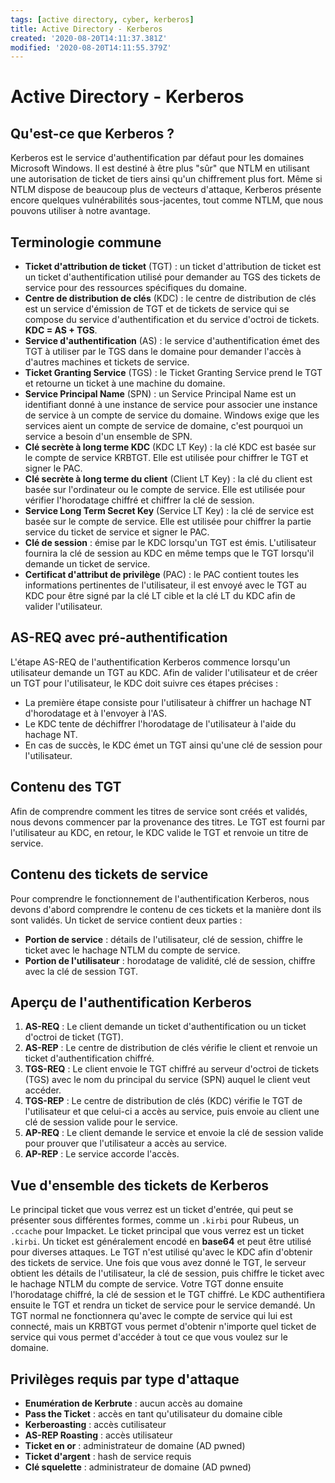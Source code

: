 ```yaml
---
tags: [active directory, cyber, kerberos]
title: Active Directory - Kerberos
created: '2020-08-20T14:11:37.381Z'
modified: '2020-08-20T14:11:55.379Z'
---
```


# Active Directory - Kerberos

## Qu'est-ce que Kerberos ?

Kerberos est le service d'authentification par défaut pour les domaines Microsoft Windows. Il est destiné à être plus "sûr" que NTLM en utilisant une autorisation de ticket de tiers ainsi qu'un chiffrement plus fort. Même si NTLM dispose de beaucoup plus de vecteurs d'attaque, Kerberos présente encore quelques vulnérabilités sous-jacentes, tout comme NTLM, que nous pouvons utiliser à notre avantage.

## Terminologie commune 

- **Ticket d'attribution de ticket** (TGT) : un ticket d'attribution de ticket est un ticket d'authentification utilisé pour demander au TGS des tickets de service pour des ressources spécifiques du domaine.
- **Centre de distribution de clés** (KDC) : le centre de distribution de clés est un service d'émission de TGT et de tickets de service qui se compose du service d'authentification et du service d'octroi de tickets. **KDC = AS + TGS**.
- **Service d'authentification** (AS) : le service d'authentification émet des TGT à utiliser par le TGS dans le domaine pour demander l'accès à d'autres machines et tickets de service.
- **Ticket Granting Service** (TGS) : le Ticket Granting Service prend le TGT et retourne un ticket à une machine du domaine.
- **Service Principal Name** (SPN) : un Service Principal Name est un identifiant donné à une instance de service pour associer une instance de service à un compte de service du domaine. Windows exige que les services aient un compte de service de domaine, c'est pourquoi un service a besoin d'un ensemble de SPN.
- **Clé secrète à long terme KDC** (KDC LT Key) : la clé KDC est basée sur le compte de service KRBTGT. Elle est utilisée pour chiffrer le TGT et signer le PAC.
- **Clé secrète à long terme du client** (Client LT Key) : la clé du client est basée sur l'ordinateur ou le compte de service. Elle est utilisée pour vérifier l'horodatage chiffré et chiffrer la clé de session.
- **Service Long Term Secret Key** (Service LT Key) : la clé de service est basée sur le compte de service. Elle est utilisée pour chiffrer la partie service du ticket de service et signer le PAC.
- **Clé de session** : émise par le KDC lorsqu'un TGT est émis. L'utilisateur fournira la clé de session au KDC en même temps que le TGT lorsqu'il demande un ticket de service.
- **Certificat d'attribut de privilège** (PAC) : le PAC contient toutes les informations pertinentes de l'utilisateur, il est envoyé avec le TGT au KDC pour être signé par la clé LT cible et la clé LT du KDC afin de valider l'utilisateur.

## AS-REQ avec pré-authentification

L'étape AS-REQ de l'authentification Kerberos commence lorsqu'un utilisateur demande un TGT au KDC. Afin de valider l'utilisateur et de créer un TGT pour l'utilisateur, le KDC doit suivre ces étapes précises : 

- La première étape consiste pour l'utilisateur à chiffrer un hachage NT d'horodatage et à l'envoyer à l'AS. 
- Le KDC tente de déchiffrer l'horodatage de l'utilisateur à l'aide du hachage NT. 
- En cas de succès, le KDC émet un TGT ainsi qu'une clé de session pour l'utilisateur.

## Contenu des TGT

Afin de comprendre comment les titres de service sont créés et validés, nous devons commencer par la provenance des titres. Le TGT est fourni par l'utilisateur au KDC, en retour, le KDC valide le TGT et renvoie un titre de service.

## Contenu des tickets de service

Pour comprendre le fonctionnement de l'authentification Kerberos, nous devons d'abord comprendre le contenu de ces tickets et la manière dont ils sont validés. Un ticket de service contient deux parties :

- **Portion de service** : détails de l'utilisateur, clé de session, chiffre le ticket avec le hachage NTLM du compte de service.
- **Portion de l'utilisateur** : horodatage de validité, clé de session, chiffre avec la clé de session TGT.

## Aperçu de l'authentification Kerberos

1) **AS-REQ** : Le client demande un ticket d'authentification ou un ticket d'octroi de ticket (TGT).
2) **AS-REP** : Le centre de distribution de clés vérifie le client et renvoie un ticket d'authentification chiffré.
3) **TGS-REQ** : Le client envoie le TGT chiffré au serveur d'octroi de tickets (TGS) avec le nom du principal du service (SPN) auquel le client veut accéder.
4) **TGS-REP** : Le centre de distribution de clés (KDC) vérifie le TGT de l'utilisateur et que celui-ci a accès au service, puis envoie au client une clé de session valide pour le service.
5) **AP-REQ** : Le client demande le service et envoie la clé de session valide pour prouver que l'utilisateur a accès au service.
6) **AP-REP** : Le service accorde l'accès.

## Vue d'ensemble des tickets de Kerberos

Le principal ticket que vous verrez est un ticket d'entrée, qui peut se présenter sous différentes formes, comme un `.kirbi` pour Rubeus, un `.ccache` pour Impacket. Le ticket principal que vous verrez est un ticket `.kirbi`. Un ticket est généralement encodé en **base64** et peut être utilisé pour diverses attaques. Le TGT n'est utilisé qu'avec le KDC afin d'obtenir des tickets de service. Une fois que vous avez donné le TGT, le serveur obtient les détails de l'utilisateur, la clé de session, puis chiffre le ticket avec le hachage NTLM du compte de service. Votre TGT donne ensuite l'horodatage chiffré, la clé de session et le TGT chiffré. Le KDC authentifiera ensuite le TGT et rendra un ticket de service pour le service demandé. Un TGT normal ne fonctionnera qu'avec le compte de service qui lui est connecté, mais un KRBTGT vous permet d'obtenir n'importe quel ticket de service qui vous permet d'accéder à tout ce que vous voulez sur le domaine.

## Privilèges requis par type d'attaque

- **Enumération de Kerbrute** : aucun accès au domaine
- **Pass the Ticket** : accès en tant qu'utilisateur du domaine cible
- **Kerberoasting** : accès cutilisateur
- **AS-REP Roasting** : accès utilisateur
- **Ticket en or** : administrateur de domaine (AD pwned) 
- **Ticket d'argent** : hash de service requis 
- **Clé squelette** : administrateur de domaine (AD pwned)
